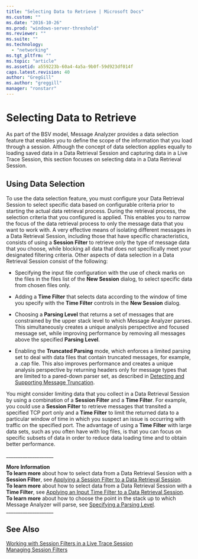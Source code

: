 ```yaml
---
title: "Selecting Data to Retrieve | Microsoft Docs"
ms.custom: ""
ms.date: "2016-10-26"
ms.prod: "windows-server-threshold"
ms.reviewer: ""
ms.suite: ""
ms.technology: 
  - "networking"
ms.tgt_pltfrm: ""
ms.topic: "article"
ms.assetid: a559223b-60a4-4a5a-9b0f-59d923df014f
caps.latest.revision: 40
author: "GregGill"
ms.author: "greggill"
manager: "ronstarr"
---
```

# Selecting Data to Retrieve
As part of the BSV model, Message Analyzer provides a data selection feature that enables you to define the scope of the information that you load through a session. Although the concept of data selection applies equally to loading saved data in a Data Retrieval Session and capturing data in a Live Trace Session, this section focuses on selecting data in a Data Retrieval Session.  
  
## Using Data Selection  
 To use the data selection feature, you must configure your Data Retrieval Session to select specific data based on configurable criteria prior to starting the actual data retrieval process. During the retrieval process, the selection criteria that you configured is applied. This enables you to narrow the focus of the data retrieval process to only the message data that you want to work with. A very effective means of isolating different messages in a Data Retrieval Session, including those that have specific characteristics, consists of using a **Session Filter** to retrieve only the type of message data that you choose, while blocking all data that does not specifically meet your designated filtering criteria. Other aspects of data selection in a Data Retrieval Session consist of the following:  
  
-   Specifying the input file configuration with the use of check marks on the files in the files list of the **New Session** dialog, to select specific data from chosen files only.  
  
-   Adding a **Time Filter** that selects data according to the window of time you specify with the **Time Filter** controls in the **New Session** dialog.  
  
-   Choosing a **Parsing Level** that returns a set of messages that are constrained by the upper stack level to which Message Analyzer parses. This simultaneously creates a unique analysis perspective and focused message set, while improving performance by removing all messages above the specified **Parsing Level**.  
  
-   Enabling the **Truncated Parsing** mode, which enforces a limited parsing set to deal with data files that contain truncated messages, for example, a .cap file. This also improves performance and creates a unique analysis perspective by returning headers only for message types that are limited to a pared-down parser set, as described in [Detecting and Supporting Message Truncation](detecting-and-supporting-message-truncation.md).  
  
 You might consider limiting data that you collect in a Data Retrieval Session by using a combination of a **Session Filter** and a **Time Filter**. For example, you could use a **Session Filter** to retrieve messages that transited a specified TCP port only and a **Time Filter** to limit the returned data to a particular window of time in which you suspect an issue is occurring with traffic on the specified port. The advantage of using a **Time Filter** with large data sets, such as you often have with log files, is that you can focus on specific subsets of data in order to reduce data loading time and to obtain better performance.  
  
 ___________________\_  
  
 **More Information**   
 **To learn more** about how to select data from a Data Retrieval Session with a **Session Filter**, see [Applying a Session Filter to a Data Retrieval Session](applying-a-session-filter-to-a-data-retrieval-session.md).  
**To learn more** about how to select data from a Data Retrieval Session with a **Time Filter**, see [Applying an Input Time Filter to a Data Retrieval Session](applying-an-input-time-filter-to-a-data-retrieval-session.md).   
**To learn more** about how to choose the point in the stack up to which Message Analyzer will parse, see  [Specifying a Parsing Level](specifying-a-parsing-level.md).  
___________________\_  
  
## See Also  
 [Working with Session Filters in a Live Trace Session](working-with-session-filters-in-a-live-trace-session.md)   
 [Managing Session Filters](managing-session-filters.md)